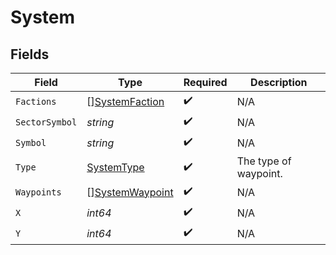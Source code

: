 # System


## Fields

| Field                                                     | Type                                                      | Required                                                  | Description                                               |
| --------------------------------------------------------- | --------------------------------------------------------- | --------------------------------------------------------- | --------------------------------------------------------- |
| `Factions`                                                | [][SystemFaction](../../models/shared/systemfaction.md)   | :heavy_check_mark:                                        | N/A                                                       |
| `SectorSymbol`                                            | *string*                                                  | :heavy_check_mark:                                        | N/A                                                       |
| `Symbol`                                                  | *string*                                                  | :heavy_check_mark:                                        | N/A                                                       |
| `Type`                                                    | [SystemType](../../models/shared/systemtype.md)           | :heavy_check_mark:                                        | The type of waypoint.                                     |
| `Waypoints`                                               | [][SystemWaypoint](../../models/shared/systemwaypoint.md) | :heavy_check_mark:                                        | N/A                                                       |
| `X`                                                       | *int64*                                                   | :heavy_check_mark:                                        | N/A                                                       |
| `Y`                                                       | *int64*                                                   | :heavy_check_mark:                                        | N/A                                                       |